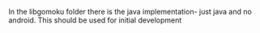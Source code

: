 In the libgomoku folder there is the java implementation- just java and no android.
This should be used for initial development

